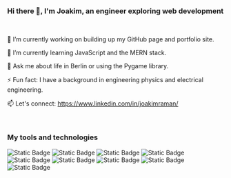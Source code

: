 ### Hi there 👋, I'm Joakim, an engineer exploring web development
<br>

<!--
**jraaman/jraaman** is a ✨ _special_ ✨ repository because its `README.md` (this file) appears on your GitHub profile.

Here are some ideas to get you started:

- 🔭 I’m currently working on ...
- 🌱 I’m currently learning ...
- 👯 I’m looking to collaborate on ...
- 🤔 I’m looking for help with ...
- 💬 Ask me about ...
- 📫 How to reach me: ...
- 😄 Pronouns: ...
- ⚡ Fun fact: ...
-->
🔭 I’m currently working on building up my GitHub page and portfolio site.

🌱 I’m currently learning JavaScript and the MERN stack.

💬 Ask me about life in Berlin or using the Pygame library.

⚡ Fun fact: I have a background in engineering physics and electrical engineering.

📫 Let's connect: https://www.linkedin.com/in/joakimraman/

<br>

### My tools and technologies

![Static Badge](https://img.shields.io/badge/HTML-gray?style=for-the-badge&logo=html5&logoColor=white)
![Static Badge](https://img.shields.io/badge/JAVASCRIPT-gray?style=for-the-badge&logo=javascript&logoColor=white)
![Static Badge](https://img.shields.io/badge/CSS-gray?style=for-the-badge&logo=css3&logoColor=white)
![Static Badge](https://img.shields.io/badge/Python-gray?style=for-the-badge&logo=python&logoColor=white)
![Static Badge](https://img.shields.io/badge/NumPy-gray?style=for-the-badge&logo=numpy&logoColor=white)
![Static Badge](https://img.shields.io/badge/Matplotlib-gray?style=for-the-badge&logo=matplotlib&logoColor=white)
![Static Badge](https://img.shields.io/badge/Pandas-gray?style=for-the-badge&logo=pandas&logoColor=white)
![Static Badge](https://img.shields.io/badge/Pygame-gray?style=for-the-badge&logo=pygame&logoColor=white)
![Static Badge](https://img.shields.io/badge/MATLAB-gray?style=for-the-badge&logo=matlab&logoColor=white)



